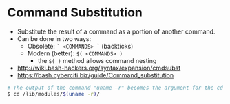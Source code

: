 # Command Substitution
- Substitute the result of a command as a portion of another command.
- Can be done in two ways:
    + Obsolete: ``` ` <COMMANDS> ` ``` (backticks)
    + Modern (better): `$( <COMMANDS> )`
        * the `$( )` method allows command nesting
- http://wiki.bash-hackers.org/syntax/expansion/cmdsubst
- https://bash.cyberciti.biz/guide/Command_substitution

```bash
# The output of the command "uname –r" becomes the argument for the cd command.
$ cd /lib/modules/$(uname -r)/
```
